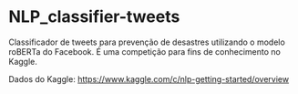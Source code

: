 # NLP_classifier-tweets
Classificador de tweets para prevenção de desastres utilizando o modelo roBERTa do Facebook. É uma competição para fins de conhecimento no Kaggle.


Dados do Kaggle: https://www.kaggle.com/c/nlp-getting-started/overview
